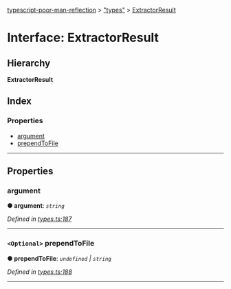 [typescript-poor-man-reflection](../README.md) > ["types"](../modules/_types_.md) > [ExtractorResult](../interfaces/_types_.extractorresult.md)

# Interface: ExtractorResult

## Hierarchy

**ExtractorResult**

## Index

### Properties

* [argument](_types_.extractorresult.md#argument)
* [prependToFile](_types_.extractorresult.md#prependtofile)

---

## Properties

<a id="argument"></a>

###  argument

**● argument**: *`string`*

*Defined in [types.ts:187](https://github.com/cancerberoSgx/typescript-poor-man-reflection/blob/53d739a/src/types.ts#L187)*

___
<a id="prependtofile"></a>

### `<Optional>` prependToFile

**● prependToFile**: *`undefined` \| `string`*

*Defined in [types.ts:188](https://github.com/cancerberoSgx/typescript-poor-man-reflection/blob/53d739a/src/types.ts#L188)*

___

